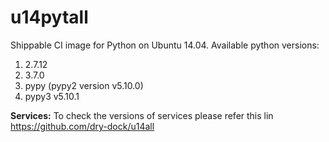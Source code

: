 # u14pytall

Shippable CI image for Python on Ubuntu 14.04. Available python versions:


1. 2.7.12
2. 3.7.0
3. pypy (pypy2 version v5.10.0)
4. pypy3 v5.10.1

**Services:**
To check the versions of services please refer this lin https://github.com/dry-dock/u14all 
